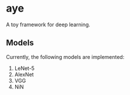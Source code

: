 # aye

A toy framework for deep learning.

## Models

Currently, the following models are implemented:

1. LeNet-5
2. AlexNet
3. VGG
4. NiN
